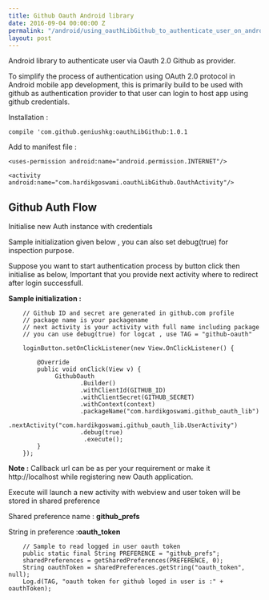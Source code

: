 ```yaml
---
title: Github Oauth Android library
date: 2016-09-04 00:00:00 Z
permalink: "/android/using_oauthLibGithub_to_authenticate_user_on_android"
layout: post
---
```


Android library to authenticate user via Oauth 2.0 Github as provider.

To simplify the process of authentication using OAuth 2.0 protocol in Android mobile app development, this is primarily build to be used with github as authentication provider to that user can login to host app using github credentials.


Installation : 

`compile 'com.github.geniushkg:oauthLibGithub:1.0.1`

Add  to manifest file :

` <uses-permission android:name="android.permission.INTERNET"/> `

` <activity android:name="com.hardikgoswami.oauthLibGithub.OauthActivity"/> `
								
								
							
							
## Github Auth Flow
Initialise new Auth instance with credentials

Sample initialization given below , you can also set debug(true) for inspection  purpose.

Suppose you want to start authentication process by button click then initialise as below,
Important that you provide next activity where to redirect after login successfull.



**Sample initialization :**


        // Github ID and secret are generated in github.com profile
		// package name is your packagename
		// next activity is your activity with full name including package 
		// you can use debug(true) for logcat , use TAG = "github-oauth"

		loginButton.setOnClickListener(new View.OnClickListener() {

            @Override
            public void onClick(View v) {
                 GithubOauth
                        .Builder()
                        .withClientId(GITHUB_ID)
                        .withClientSecret(GITHUB_SECRET)
                        .withContext(context)
                        .packageName("com.hardikgoswami.github_oauth_lib")
                        .nextActivity("com.hardikgoswami.github_oauth_lib.UserActivity")
                        .debug(true)
                         .execute();
            }
        });

**Note :** Callback url can be as per your requirement or make it http://localhost while registering new Oauth application.


Execute will launch a new activity with webview and user token will be stored in shared preference


Shared preference name : **github_prefs**

String in preference :**oauth_token**

		// Sample to read logged in user oauth token
        public static final String PREFERENCE = "github_prefs";
		sharedPreferences = getSharedPreferences(PREFERENCE, 0);
        String oauthToken = sharedPreferences.getString("oauth_token", null);
        Log.d(TAG, "oauth token for github loged in user is :" + oauthToken);


